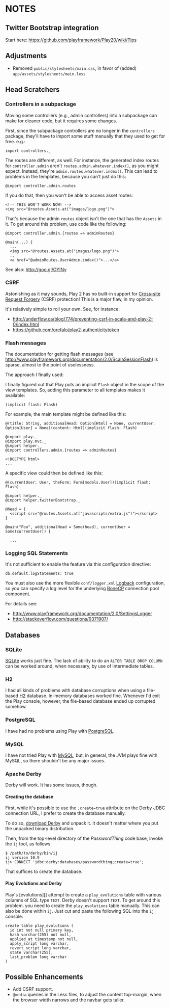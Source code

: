 # NOTES

## Twitter Bootstrap integration

Start here: <https://github.com/playframework/Play20/wiki/Tips>

## Adjustments

* Removed `public/stylesheets/main.css`, in favor of (added)
  `app/assets/stylesheets/main.less`

## Head Scratchers

### Controllers in a subpackage

Moving some controllers (e.g., admin controllers) into a subpackage can make
for cleaner code, but it requires some changes.

First, since the subpackage controllers are no longer in the `controllers`
package, they'll have to import some stuff manually that they used to get
for free. e.g.:

    import controllers._

The routes are different, as well. For instance, the generated index routes for
`controller.admin` aren't `routes.admin.whatever.index()`, as you might expect.
Instead, they're `admin.routes.whatever.index()`. This can lead to problems in
the templates, because you can't just do this:

    @import controller.admin.routes

If you do that, then you won't be able to access asset routes:

    <!-- THIS WON'T WORK NOW! -->
    <img src="@routes.Assets.at("images/logo.png")">

That's because the admin `routes` object isn't the one that has the
`Assets` in it. To get around this problem, use code like the following:

    @import controller.admin.{routes => adminRoutes}

    @main(...) {
      ...
      <img src="@routes.Assets.at("images/logo.png")">
      ..
      <a href="@adminRoutes.UserAdmin.index()">...</a>

See also: <http://goo.gl/OYINy>

### CSRF

Astonishing as it may sounds, Play 2 has no built-in support for
[Cross-site Request Forgery][] (CSRF) protection! This is a major flaw, in
my opinion.

It's relatively simple to roll your own. See, for instance:

* <http://underflow.ca/blog/774/preventing-csrf-in-scala-and-play-2-0/index.html>
* <https://github.com/orefalo/play2-authenticitytoken>

[Cross-site Request Forgery]: http://en.wikipedia.org/wiki/Cross-site_request_forgery

### Flash messages

The documentation for getting flash messages (see
<http://www.playframework.org/documentation/2.0/ScalaSessionFlash>) is
sparse, almost to the point of uselessness.

The approach I finally used:

I finally figured out that Play puts an implicit `Flash` object in the scope
of the view templates. So, adding this parameter to all templates makes it
available:

    (implicit flash: Flash)

For example, the main template might be defined like this:

    @(title: String, additionalHead: Option[Html] = None, currentUser: Option[User] = None)(content: Html)(implicit flash: Flash)

    @import play._
    @import play.mvc._
    @import helper._
    @import controllers.admin.{routes => adminRoutes}

    <!DOCTYPE html>
    ...

A specific view could then be defined like this:

    @(currentUser: User, theForm: Form[models.User])(implicit flash: Flash)

    @import helper._
    @import helper.twitterBootstrap._

    @head = {
      <script src="@routes.Assets.at("javascripts/extra.js")"></script>
    }

    @main("Foo", additionalHead = Some(head), currentUser = Some(currentUser)) {

      ...

### Logging SQL Statements

It's not sufficient to enable the feature via this configuration directive:

    db.default.logStatements: true

You must also use the more flexible `conf/logger.xml` [Logback][]
configuration, so you can specify a log level for the underlying [BoneCP][]
connection pool component.

For details see:

* <http://www.playframework.org/documentation/2.0/SettingsLogger>
* <http://stackoverflow.com/questions/9371907/>

[Logback]: http://logback.qos.ch/
[BoneCP]: http://jolbox.com/

## Databases

### SQLite

[SQLite][] works just fine. The lack of ability to do an
`ALTER TABLE DROP COLUMN` can be worked around, when necessary, by use of
intermediate tables.

### H2

I had all kinds of problems with database corruptions when using a file-based
[H2][] database. In-memory databases worked fine. Whenever I'd exit the Play
console, however, the file-based database ended up corrupted somehow.

### PostgreSQL

I have had no problems using Play with [PostgreSQL][].

### MySQL

I have not tried Play with [MySQL][], but, in general, the JVM plays fine with
MySQL, so there shouldn't be any major issues.

### Apache Derby

Derby will work. It has some issues, though.

#### Creating the database

First, while it's possible to use the `;create=true` attribute on the Derby
JDBC connection URL, I prefer to create the database manually.

To do so, [download Derby][] and unpack it. It doesn't matter where you put the
unpacked binary distribution.

Then, from the top-level directory of the *PasswordThing* code base, invoke
the `ij` tool, as follows:

    $ /path/to/derby/bin/ij
    ij version 10.9
    ij> CONNECT 'jdbc:derby:databases/passwordthing;create=true';

That suffices to create the database.

#### Play Evolutions and Derby

Play's [evolutions][] attempt to create a `play_evolutions` table with various
columns of SQL type `TEXT`. Derby doesn't support `TEXT`. To get around this
problem. you need to create the `play_evolutions` table manually. This can also
be done within `ij`. Just cut and paste the following SQL into the `ij`
console:

    create table play_evolutions (
      id int not null primary key,
      hash varchar(255) not null,
      applied_at timestamp not null,
      apply_script long varchar,
      revert_script long varchar,
      state varchar(255), 
      last_problem long varchar
    )

## Possible Enhancements

* Add CSRF support.
* `@media` queries in the Less files, to adjust the content top-margin,
  when the browser width narrows and the navbar gets taller.

[H2]: http://www.h2database.org/
[SQLite]: http://www.sqlite.org/
[download Derby]: http://db.apache.org/derby/derby_downloads.html
[PostgreSQL]: http://www.postgresql.org/
[MySQL]: http://dev.mysql.com/
